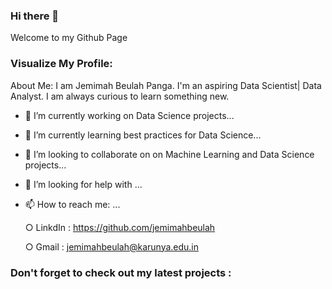 ### Hi there 👋
Welcome to my Github Page

### Visualize My Profile:

About Me:
I am Jemimah Beulah Panga. I'm an aspiring Data Scientist| Data Analyst. I am always curious to learn something new.

- 🔭 I’m currently working on Data Science projects...
- 🌱 I’m currently learning best practices for Data Science...
- 👯 I’m looking to collaborate on on Machine Learning and Data Science projects...
- 🤔 I’m looking for help with ...
- 📫 How to reach me: ...
    
    ○ LinkdIn : https://github.com/jemimahbeulah
   
    ○ Gmail : jemimahbeulah@karunya.edu.in

 ### Don't forget to check out my latest projects :
